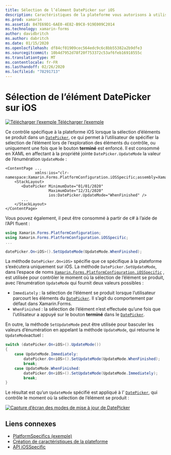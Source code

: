 ```yaml
---
title: Sélection de l’élément DatePicker sur iOS
description: Caractéristiques de la plateforme vous autorisons à utiliser les fonctionnalités qui est disponible uniquement sur une plateforme spécifique, sans avoir à implémenter des convertisseurs personnalisés ou des effets. Cet article explique comment utiliser le spécifique à la plateforme iOS qui contrôle le moment où la sélection de l’élément se produit dans un DatePicker.
ms.prod: xamarin
ms.assetid: 847E69D1-6AE0-4E82-B9C8-919E009C2014
ms.technology: xamarin-forms
author: davidbritch
ms.author: dabritch
ms.date: 01/15/2020
ms.openlocfilehash: df84cf01909cec564edc9c6c8bb55382a2b9dfe3
ms.sourcegitcommit: 10b4d7952d78f20f753372c53af6feb16918555c
ms.translationtype: MT
ms.contentlocale: fr-FR
ms.lasthandoff: 02/26/2020
ms.locfileid: "78291713"
---
```

# <a name="datepicker-item-selection-on-ios"></a>Sélection de l’élément DatePicker sur iOS

[![Télécharger l’exemple](~/media/shared/download.png) Télécharger l’exemple](https://docs.microsoft.com/samples/xamarin/xamarin-forms-samples/userinterface-platformspecifics)

Ce contrôle spécifique à la plateforme iOS lorsque la sélection d’éléments se produit dans un [`DatePicker`](xref:Xamarin.Forms.DatePicker), ce qui permet à l’utilisateur de spécifier la sélection de l’élément lors de l’exploration des éléments du contrôle, ou uniquement une fois que le bouton **terminé** est enfoncé. Il est consommé en XAML en affectant à la propriété jointe `DatePicker.UpdateMode` la valeur de l’énumération `UpdateMode` :

```xaml
<ContentPage ...
             xmlns:ios="clr-namespace:Xamarin.Forms.PlatformConfiguration.iOSSpecific;assembly=Xamarin.Forms.Core">
    <StackLayout>
       <DatePicker MinimumDate="01/01/2020"
                   MaximumDate="12/31/2020"
                   ios:DatePicker.UpdateMode="WhenFinished" />
       ...
    </StackLayout>
</ContentPage>
```

Vous pouvez également, il peut être consommé à partir de c# à l’aide de l’API fluent :

```csharp
using Xamarin.Forms.PlatformConfiguration;
using Xamarin.Forms.PlatformConfiguration.iOSSpecific;
...

datePicker.On<iOS>().SetUpdateMode(UpdateMode.WhenFinished);
```

La méthode `DatePicker.On<iOS>` spécifie que ce spécifique à la plateforme s’exécutera uniquement sur iOS. La méthode `DatePicker.SetUpdateMode`, dans l’espace de noms [`Xamarin.Forms.PlatformConfiguration.iOSSpecific`](xref:Xamarin.Forms.PlatformConfiguration.iOSSpecific) , est utilisée pour contrôler le moment où la sélection de l’élément se produit, avec l’énumération `UpdateMode` qui fournit deux valeurs possibles :

- `Immediately` : la sélection de l’élément se produit lorsque l’utilisateur parcourt les éléments du [`DatePicker`](xref:Xamarin.Forms.DatePicker). Il s’agit du comportement par défaut dans Xamarin.Forms.
- `WhenFinished` : la sélection de l’élément n’est effectuée qu’une fois que l’utilisateur a appuyé sur le bouton **terminé** dans le [`DatePicker`](xref:Xamarin.Forms.DatePicker).

En outre, la méthode `SetUpdateMode` peut être utilisée pour basculer les valeurs d’énumération en appelant la méthode `UpdateMode`, qui retourne le `UpdateMode`actuel :

```csharp
switch (datePicker.On<iOS>().UpdateMode())
{
    case UpdateMode.Immediately:
        datePicker.On<iOS>().SetUpdateMode(UpdateMode.WhenFinished);
        break;
    case UpdateMode.WhenFinished:
        datePicker.On<iOS>().SetUpdateMode(UpdateMode.Immediately);
        break;
}
```

Le résultat est qu’un `UpdateMode` spécifié est appliqué à l' [`DatePicker`](xref:Xamarin.Forms.DatePicker), qui contrôle le moment où la sélection de l’élément se produit :

[![Capture d’écran des modes de mise à jour de DatePicker](datepicker-selection-images/datepicker-updatemode.png "DatePicker UpdateMode, spécifique à la plateforme")](datepicker-selection-images/datepicker-updatemode-large.png#lightbox "DatePicker UpdateMode, spécifique à la plateforme")

## <a name="related-links"></a>Liens connexes

- [PlatformSpecifics (exemple)](https://docs.microsoft.com/samples/xamarin/xamarin-forms-samples/userinterface-platformspecifics)
- [Création de caractéristiques de la plateforme](~/xamarin-forms/platform/platform-specifics/index.md#creating-platform-specifics)
- [API iOSSpecific](xref:Xamarin.Forms.PlatformConfiguration.iOSSpecific)
